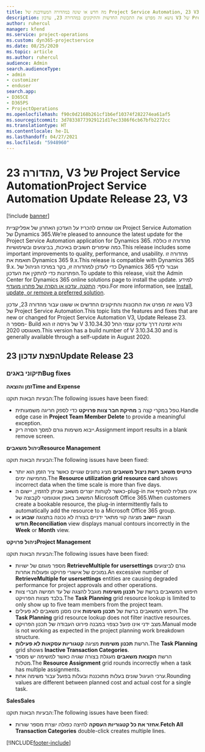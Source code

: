 ```yaml
---
title: מה חדש או שונה במהדורה המעודכנת של Project Service Automation, 23 V3
description: נושא זה מפרט את התכונות החדשות והתיקונים במהדורה 23, עדכון V3 של Project Service Automation.
author: ruhercul
manager: kfend
ms.service: project-operations
ms.custom: dyn365-projectservice
ms.date: 08/25/2020
ms.topic: article
ms.author: ruhercul
audience: Admin
search.audienceType:
- admin
- customizer
- enduser
search.app:
- D365CE
- D365PS
- ProjectOperations
ms.openlocfilehash: f90c0d2168b261cf1b6ef10374f282274ea61af5
ms.sourcegitcommit: 3d78338773929121d17ec3386f6cb67bfb2272cc
ms.translationtype: HT
ms.contentlocale: he-IL
ms.lasthandoff: 04/27/2021
ms.locfileid: "5948960"
---
```

# <a name="project-service-automation-update-release-23-v3"></a><span data-ttu-id="03660-103">מהדורה 23, V3 של Project Service Automation</span><span class="sxs-lookup"><span data-stu-id="03660-103">Project Service Automation Update Release 23, V3</span></span>

[!include [banner](../includes/psa-now-project-operations.md)]

<span data-ttu-id="03660-104">אנו שמחים להכריז על העדכון האחרון של אפליקציית Project Service Automation של Dynamics 365.</span><span class="sxs-lookup"><span data-stu-id="03660-104">We’re pleased to announce the latest update for the Project Service Automation application for Dynamics 365.</span></span> <span data-ttu-id="03660-105">מהדורה זו כוללת כמה שיפורים חשובים באיכות, בביצועים ובשימושיות.</span><span class="sxs-lookup"><span data-stu-id="03660-105">This release includes some important improvements to quality, performance, and usability.</span></span> <span data-ttu-id="03660-106">מהדורה זו תואמת את Dynamics 365 9.x.</span><span class="sxs-lookup"><span data-stu-id="03660-106">This release is compatible with Dynamics 365 9.x.</span></span> <span data-ttu-id="03660-107">כדי לעדכן למהדורה זו, בקר במרכז הניהול של Dynamics 365 ועבור לדף הפתרונות כדי להתקין את העדכון.</span><span class="sxs-lookup"><span data-stu-id="03660-107">To update to this release, visit the Admin Center for Dynamics 365 online solutions page to install the update.</span></span> <span data-ttu-id="03660-108">למידע נוסף: [התקנה, עדכון או הסרה של פתרון מועדף](/power-platform/admin/install-remove-preferred-solution).</span><span class="sxs-lookup"><span data-stu-id="03660-108">For more information, see [Install, update, or remove a preferred solution](/power-platform/admin/install-remove-preferred-solution).</span></span>

<span data-ttu-id="03660-109">נושא זה מפרט את התכונות והתיקונים החדשים או ששונו עבור מהדורה 23, עדכון V3 של Project Service Automation.</span><span class="sxs-lookup"><span data-stu-id="03660-109">This topic lists the features and fixes that are new or changed for Project Service Automation V3, Update Release 23.</span></span> <span data-ttu-id="03660-110">מספר ה- Build של גירסה זו הוא V 3.10.34.30 והיא זמינה דרך עדכון עצמי החל מאוגוסט 2020.</span><span class="sxs-lookup"><span data-stu-id="03660-110">This version has a build number of V 3.10.34.30 and is generally available through a self-update in August 2020.</span></span>

## <a name="update-release-23"></a><span data-ttu-id="03660-111">הפצת עדכון 23</span><span class="sxs-lookup"><span data-stu-id="03660-111">Update Release 23</span></span>

### <a name="bug-fixes"></a><span data-ttu-id="03660-112">תיקוני באגים</span><span class="sxs-lookup"><span data-stu-id="03660-112">Bug fixes</span></span>

<span data-ttu-id="03660-113">**זמן והוצאה**</span><span class="sxs-lookup"><span data-stu-id="03660-113">**Time and Expense**</span></span>

<span data-ttu-id="03660-114">הבעיות הבאות תוקנו:</span><span class="sxs-lookup"><span data-stu-id="03660-114">The following issues have been fixed:</span></span>
- <span data-ttu-id="03660-115">טפל במקרי קצה ב **מחיקת חבר צוות פרויקט** כדי לספק חריגה משמעותית.</span><span class="sxs-lookup"><span data-stu-id="03660-115">Handle edge case in **Project Team Member Delete** to provide a meaningful exception.</span></span>
- <span data-ttu-id="03660-116">ייבוא משימות גורם למסך הסרה ריק.</span><span class="sxs-lookup"><span data-stu-id="03660-116">Assignment import results in a blank remove screen.</span></span>

<span data-ttu-id="03660-117">**ניהול משאבים**</span><span class="sxs-lookup"><span data-stu-id="03660-117">**Resource Management**</span></span>

<span data-ttu-id="03660-118">הבעיות הבאות תוקנו:</span><span class="sxs-lookup"><span data-stu-id="03660-118">The following issues have been fixed:</span></span>

- <span data-ttu-id="03660-119">**כרטיס משאב רשת ניצול משאבים** מציג נתונים שגויים כאשר ציר הזמן הוא יותר מחמישה ימים.</span><span class="sxs-lookup"><span data-stu-id="03660-119">The **Resource utilization grid resource card** shows incorrect data when the time scale is more than five days.</span></span>
- <span data-ttu-id="03660-120">כאשר לקוחות יוצרים משאב שניתן להזמין, יישום ה-plug-in אינו מצליח להוסיף את המשאב באופן אוטומטי לקבוצה של Microsoft Office 365.</span><span class="sxs-lookup"><span data-stu-id="03660-120">When customers create a bookable resource, the plug-in intermittently fails to automatically add the resource to a Microsoft Office 365 group.</span></span>
- <span data-ttu-id="03660-121">תצוגת **יישוב‬** מציגה קווי מתאר ידניים בצורה לא נכונה בתצוגה **שבוע** או **חודש**.</span><span class="sxs-lookup"><span data-stu-id="03660-121">**Reconciliation** view displays manual contours incorrectly in the **Week** or **Month** view.</span></span>

<span data-ttu-id="03660-122">**ניהול פרויקט**</span><span class="sxs-lookup"><span data-stu-id="03660-122">**Project Management**</span></span>

<span data-ttu-id="03660-123">הבעיות הבאות תוקנו:</span><span class="sxs-lookup"><span data-stu-id="03660-123">The following issues have been fixed:</span></span>

- <span data-ttu-id="03660-124">מספר מוגזם של ישויות **RetrieveMultiple for usersettings** גורם לביצועים נמוכים של אישורי פרויקט ופעולות אחרות.</span><span class="sxs-lookup"><span data-stu-id="03660-124">An excessive number of **RetrieveMultiple for usersettings** entities are causing degraded performance for project approvals and other operations.</span></span>
- <span data-ttu-id="03660-125">חיפוש המשאבים ברשת של **תכנון משימות** מוגבל להצגה של עד חמישה חברי צוות בלבד מצוות הפרויקט.</span><span class="sxs-lookup"><span data-stu-id="03660-125">The **Task Planning** grid resource lookup is limited to only show up to five team members from the project team.</span></span> 
- <span data-ttu-id="03660-126">חיפוש המשאבים ברשת של **תכנון משימות** אינו מסנן משאבים לא פעילים.</span><span class="sxs-lookup"><span data-stu-id="03660-126">The **Task Planning** grid resource lookup does not filter inactive resources.</span></span>
- <span data-ttu-id="03660-127">מצב ידני אינו פועל כצפוי במבנה פירוט העבודה של תכנון הפרויקט.</span><span class="sxs-lookup"><span data-stu-id="03660-127">Manual mode is not working as expected in the project planning work breakdown structure.</span></span>
- <span data-ttu-id="03660-128">הרשת **תכנון משימות** מציגה **קטגוריות עסקאות לא פעילות**.</span><span class="sxs-lookup"><span data-stu-id="03660-128">The **Task Planning** grid shows **Inactive Transaction Categories**.</span></span>
- <span data-ttu-id="03660-129">הרשת **הקצאת משאבים** מעגלת בצורה שגויה כאשר למשימה יש מספר מטלות.</span><span class="sxs-lookup"><span data-stu-id="03660-129">The **Resource Assignment** grid rounds incorrectly when a task has multiple assignments.</span></span>
- <span data-ttu-id="03660-130">ערכי העיגול שונים בעלות מתוכננת ובעלות בפועל עבור משימה אחת.</span><span class="sxs-lookup"><span data-stu-id="03660-130">Rounding values are different between planned cost and actual cost for a single task.</span></span>

<span data-ttu-id="03660-131">**Sales**</span><span class="sxs-lookup"><span data-stu-id="03660-131">**Sales**</span></span>

<span data-ttu-id="03660-132">הבעיות הבאות תוקנו:</span><span class="sxs-lookup"><span data-stu-id="03660-132">The following issues have been fixed:</span></span>

- <span data-ttu-id="03660-133">**אחזר את כל קטגוריות העסקה** לחיצה כפולה יוצרת מספר שורות.</span><span class="sxs-lookup"><span data-stu-id="03660-133">**Fetch All Transaction Categories** double-click creates multiple lines.</span></span>


[!INCLUDE[footer-include](../includes/footer-banner.md)]